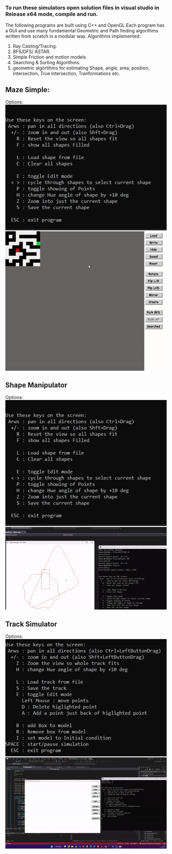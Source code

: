 ### To run these simulators open solution files in visual studio in Release x64 mode, compile and run.

The following programs are built using C++ and OpenGL.Each program has a GUI and use many fundamental Geometric and Path finding algorithms written from scratch in a modular way.
Algorithms implemented:
1. Ray Casting/Tracing.
2. BFS/DFS/ ASTAR.
3. Simple Friction and motion models
4. Searching & Sorting Algorithms.
5. geometric algortihms for estimating Shape, angle, area, position, intersection, True intersection, Tranformations etc.
## Maze Simple:
Options:
![p1](Assets/Shape_Manipulator.png)
![p12](Assets/maze.gif)






## Shape Manipulator
Options:
![p2](Assets/Shape_Manipulator.png)
![p22](Assets/shape.gif)




## Track Simulator
Options:
![p3](Assets/track.png)
![p3](Assets/track.gif)
